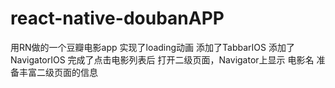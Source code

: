 # react-native-doubanAPP
用RN做的一个豆瓣电影app
实现了loading动画
添加了TabbarIOS
添加了NavigatorIOS
完成了点击电影列表后 打开二级页面，Navigator上显示 电影名
准备丰富二级页面的信息
